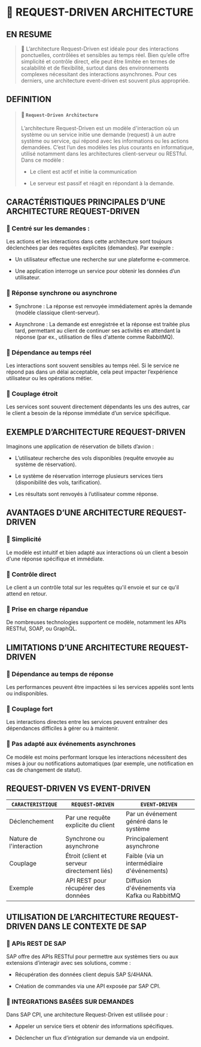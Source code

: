 # 🌸 REQUEST-DRIVEN ARCHITECTURE

## EN RESUME

> 🌺 L’architecture Request-Driven est idéale pour des interactions ponctuelles, contrôlées et sensibles au temps réel. Bien qu’elle offre simplicité et contrôle direct, elle peut être limitée en termes de scalabilité et de flexibilité, surtout dans des environnements complexes nécessitant des interactions asynchrones. Pour ces derniers, une architecture event-driven est souvent plus appropriée.

## DEFINITION

> #### 🍧 `Request-Driven Architecture`
>
> L’architecture Request-Driven est un modèle d'interaction où un système ou un service initie une demande (request) à un autre système ou service, qui répond avec les informations ou les actions demandées. C’est l’un des modèles les plus courants en informatique, utilisé notamment dans les architectures client-serveur ou RESTful. Dans ce modèle :
>
> - Le client est actif et initie la communication
>
> - Le serveur est passif et réagit en répondant à la demande.

## CARACTÉRISTIQUES PRINCIPALES D’UNE ARCHITECTURE REQUEST-DRIVEN

### 💮 Centré sur les demandes :

Les actions et les interactions dans cette architecture sont toujours déclenchées par des requêtes explicites (demandes). Par exemple :

- Un utilisateur effectue une recherche sur une plateforme e-commerce.

- Une application interroge un service pour obtenir les données d’un utilisateur.

### 💮 Réponse synchrone ou asynchrone

- Synchrone : La réponse est renvoyée immédiatement après la demande (modèle classique client-serveur).

- Asynchrone : La demande est enregistrée et la réponse est traitée plus tard, permettant au client de continuer ses activités en attendant la réponse (par ex., utilisation de files d'attente comme RabbitMQ).

### 💮 Dépendance au temps réel

Les interactions sont souvent sensibles au temps réel. Si le service ne répond pas dans un délai acceptable, cela peut impacter l’expérience utilisateur ou les opérations métier.

### 💮 Couplage étroit

Les services sont souvent directement dépendants les uns des autres, car le client a besoin de la réponse immédiate d’un service spécifique.

## EXEMPLE D’ARCHITECTURE REQUEST-DRIVEN

Imaginons une application de réservation de billets d’avion :

- L’utilisateur recherche des vols disponibles (requête envoyée au système de réservation).

- Le système de réservation interroge plusieurs services tiers (disponibilité des vols, tarification).

- Les résultats sont renvoyés à l’utilisateur comme réponse.

## AVANTAGES D’UNE ARCHITECTURE REQUEST-DRIVEN

### 💮 Simplicité

Le modèle est intuitif et bien adapté aux interactions où un client a besoin d'une réponse spécifique et immédiate.

### 💮 Contrôle direct

Le client a un contrôle total sur les requêtes qu'il envoie et sur ce qu'il attend en retour.

### 💮 Prise en charge répandue

De nombreuses technologies supportent ce modèle, notamment les APIs RESTful, SOAP, ou GraphQL.

## LIMITATIONS D’UNE ARCHITECTURE REQUEST-DRIVEN

### 💮 Dépendance au temps de réponse

Les performances peuvent être impactées si les services appelés sont lents ou indisponibles.

### 💮 Couplage fort

Les interactions directes entre les services peuvent entraîner des dépendances difficiles à gérer ou à maintenir.

### 💮 Pas adapté aux événements asynchrones

Ce modèle est moins performant lorsque les interactions nécessitent des mises à jour ou notifications automatiques (par exemple, une notification en cas de changement de statut).

## REQUEST-DRIVEN VS EVENT-DRIVEN

| `CARACTERISTIQUE`       | `REQUEST-DRIVEN`                            | `EVENT-DRIVEN`                               |
| ----------------------- | ------------------------------------------- | -------------------------------------------- |
| Déclenchement           | Par une requête explicite du client         | Par un événement généré dans le système      |
| Nature de l'interaction | Synchrone ou asynchrone                     | Principalement asynchrone                    |
| Couplage                | Étroit (client et serveur directement liés) | Faible (via un intermédiaire d'événements)   |
| Exemple                 | API REST pour récupérer des données         | Diffusion d'événements via Kafka ou RabbitMQ |

## UTILISATION DE L’ARCHITECTURE REQUEST-DRIVEN DANS LE CONTEXTE DE SAP

### 💮 APIs REST DE SAP

SAP offre des APIs RESTful pour permettre aux systèmes tiers ou aux extensions d’interagir avec ses solutions, comme :

- Récupération des données client depuis SAP S/4HANA.

- Création de commandes via une API exposée par SAP CPI.

### 💮 INTEGRATIONS BASÉES SUR DEMANDES

Dans SAP CPI, une architecture Request-Driven est utilisée pour :

- Appeler un service tiers et obtenir des informations spécifiques.

- Déclencher un flux d’intégration sur demande via un endpoint.
